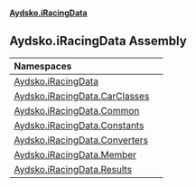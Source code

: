#### [Aydsko.iRacingData](Home 'Home')

## Aydsko.iRacingData Assembly

| Namespaces | |
| :--- | :--- |
| [Aydsko.iRacingData](Aydsko.iRacingData 'Aydsko.iRacingData') | |
| [Aydsko.iRacingData.CarClasses](Aydsko.iRacingData.CarClasses 'Aydsko.iRacingData.CarClasses') | |
| [Aydsko.iRacingData.Common](Aydsko.iRacingData.Common 'Aydsko.iRacingData.Common') | |
| [Aydsko.iRacingData.Constants](Aydsko.iRacingData.Constants 'Aydsko.iRacingData.Constants') | |
| [Aydsko.iRacingData.Converters](Aydsko.iRacingData.Converters 'Aydsko.iRacingData.Converters') | |
| [Aydsko.iRacingData.Member](Aydsko.iRacingData.Member 'Aydsko.iRacingData.Member') | |
| [Aydsko.iRacingData.Results](Aydsko.iRacingData.Results 'Aydsko.iRacingData.Results') | |
